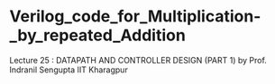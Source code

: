 # Verilog_code_for_Multiplication-_by_repeated_Addition
Lecture 25 : DATAPATH AND CONTROLLER DESIGN (PART 1) by Prof. Indranil Sengupta IIT Kharagpur 
